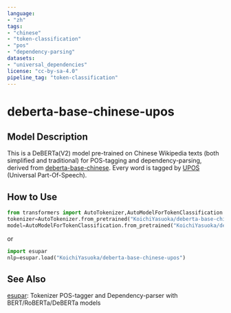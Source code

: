 ```yaml
---
language:
- "zh"
tags:
- "chinese"
- "token-classification"
- "pos"
- "dependency-parsing"
datasets:
- "universal_dependencies"
license: "cc-by-sa-4.0"
pipeline_tag: "token-classification"
---
```


# deberta-base-chinese-upos

## Model Description

This is a DeBERTa(V2) model pre-trained on Chinese Wikipedia texts (both simplified and traditional) for POS-tagging and dependency-parsing, derived from [deberta-base-chinese](https://huggingface.co/KoichiYasuoka/deberta-base-chinese). Every word is tagged by [UPOS](https://universaldependencies.org/u/pos/) (Universal Part-Of-Speech).

## How to Use

```py
from transformers import AutoTokenizer,AutoModelForTokenClassification
tokenizer=AutoTokenizer.from_pretrained("KoichiYasuoka/deberta-base-chinese-upos")
model=AutoModelForTokenClassification.from_pretrained("KoichiYasuoka/deberta-base-chinese-upos")
```

or

```py
import esupar
nlp=esupar.load("KoichiYasuoka/deberta-base-chinese-upos")
```

## See Also

[esupar](https://github.com/KoichiYasuoka/esupar): Tokenizer POS-tagger and Dependency-parser with BERT/RoBERTa/DeBERTa models

